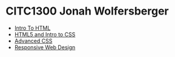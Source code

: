 # CITC1300 Jonah Wolfersberger




<ul>
    <li><a href="intro_to_html/index.html" target="_blank">Intro To HTML</a></li>
    <li><a href="HTML5_intro_to_css/index.html" target="_blank">HTML5 and Intro to CSS</a></li>
    <li><a href="adv_css/index.html" target="_blank">Advanced CSS</a></li>
    <li><a href="responsive/index.html" target="_blank">Responsive Web Design</a></li>
</ul>